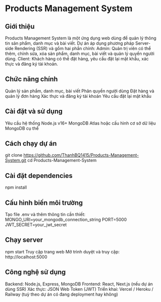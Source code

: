 # Products Management System

## Giới thiệu

 Products Management System là một ứng dụng web dùng để quản lý thông tin sản phẩm, danh mục và bài viết. Dự án áp dụng phương pháp Server-side Rendering (SSR) và gồm hai phần chính:
 Admin: Quản trị viên có thể thêm, chỉnh sửa, xóa sản phẩm, danh mục, bài viết và quản lý quyền người dùng.
 Client: Khách hàng có thể đặt hàng, yêu cầu đặt lại mật khẩu, xác thực và đăng ký tài khoản.

## Chức năng chính
Quản lý sản phẩm, danh mục, bài viết
Phân quyền người dùng
Đặt hàng và quản lý đơn hàng
Xác thực và đăng ký tài khoản
Yêu cầu đặt lại mật khẩu

## Cài đặt và sử dụng
Yêu cầu hệ thống
Node.js v16+
MongoDB Atlas hoặc cấu hình cơ sở dữ liệu MongoDB cụ thể

## Cách chạy dự án
git clone https://github.com/ThanhBQ1415/Products-Management-System.git
cd Products-Management-System

## Cài đặt dependencies
npm install

## Cấu hình biến môi trường
Tạo file .env và thêm thông tin cần thiết:
MONGO_URI=your_mongodb_connection_string
PORT=5000
JWT_SECRET=your_jwt_secret

## Chạy server
npm start
Truy cập trang web
Mở trình duyệt và truy cập: http://localhost:5000

## Công nghệ sử dụng
Backend: Node.js, Express, MongoDB
Frontend: React, Next.js (nếu dự án dùng SSR)
Xác thực: JSON Web Token (JWT)
Triển khai: Vercel / Heroku / Railway (tuỳ theo dự án có đang deployment hay không)


